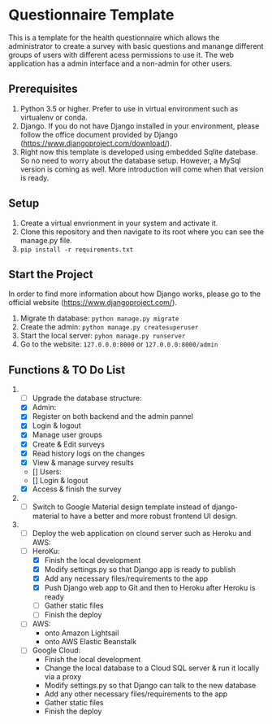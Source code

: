 # Questionnaire Template

This is a template for the health questionnaire which allows the administrator to create a survey with basic questions and manange different groups of users with different acess permissions to use it. The web application has a admin interface and a non-admin for other users.

## Prerequisites

1. Python 3.5 or higher. Prefer to use in virtual environment such as virtualenv or conda.
2. Django. If you do not have Django installed in your environment, please follow the office document provided by Django (https://www.djangoproject.com/download/).
3. Right now this template is developed using embedded Sqlite datebase. So no need to worry about the database setup. However, a MySql version is coming as well. More introduction will come when that version is ready.

## Setup

1. Create a virtual envrionment in your system and activate it.
2. Clone this repository and then navigate to its root where you can see the manage.py file.
3. ```pip install -r requirements.txt```

## Start the Project

In order to find more information about how Django works, please go to the official website (https://www.djangoproject.com/).

1. Migrate th database: ```python manage.py migrate```
2. Create the admin: ```python manage.py createsuperuser```
3. Start the local server: ```pyhon manage.py runserver```
4. Go to the website: ```127.0.0.0:8000``` or ```127.0.0.0:8000/admin```

## Functions & TO Do List

1. - [ ] Upgrade the database structure:
   - [x] Admin:
    - [x] Register on both backend and the admin pannel
    - [x] Login & logout
    - [x] Manage user groups
    - [x] Create & Edit surveys
    - [x] Read history logs on the changes
    - [x] View & manage survey results
   - [] Users:
    - [] Login & logout
    - [x] Access & finish the survey
2. - [ ] Switch to Google Material design template instead of django-material to have a better and more robust frontend UI design.
3. - [ ] Deploy the web application on clound server such as Heroku and AWS:
    - [ ] HeroKu:
      - [x] Finish the local development
      - [x] Modify settings.py so that Django app is ready to publish
      - [x] Add any necessary files/requirements to the app
      - [x] Push Django web app to Git and then to Heroku after Heroku is ready
      - [ ] Gather static files
      - [ ] Finish the deploy
    - [ ] AWS:
      - onto Amazon Lightsail
      - onto AWS Elastic Beanstalk
    - [ ] Google Cloud:
      - Finish the local development
      - Change the local database to a Cloud SQL server & run it locally via a proxy
      - Modify settings.py so that Django can talk to the new database
      - Add any other necessary files/requirements to the app
      - Gather static files
      - Finish the deploy
